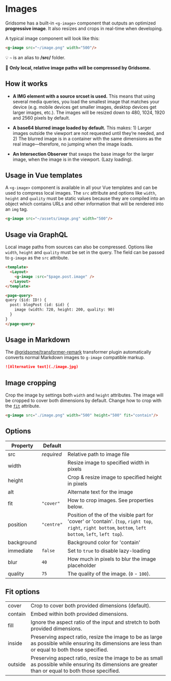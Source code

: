 # Images

Gridsome has a built-in `<g-image>` component that outputs an optimized **progressive image**. It also resizes and crops in real-time when developing.

A typical image component will look like this:

```html
<g-image src="~/image.png" width="500"/>
```
💡 `~` is an alias to **/src/** folder.

📣 **Only local, relative image paths will be compressed by Gridsome.**

## How it works

- **A IMG element with a source srcset is used.** This means that using several media queries, you load the smallest image that matches your device (e.g. mobile devices get smaller images, desktop devices get larger images, etc.). The images will be resized down to 480, 1024, 1920 and 2560 pixels by default.

- **A base64 blurred image loaded by default.** This makes: 1) Larger images outside the viewport are not requested until they’re needed, and 2) The blurred image is in a container with the same dimensions as the real image—therefore, no jumping when the image loads.

- **An Intersection Observer** that swaps the base image for the larger image, when the image is in the viewport. (Lazy loading).

## Usage in Vue templates

A `<g-image>` component is available in all your Vue templates and can be used to compress local images. The `src` attribute and options like `width`, `height` and `quality` must be static values because they are compiled into an object which contains URLs and other information that will be rendered into an `img` tag.

```html
<g-image src="~/assets/image.png" width="500"/>
```

## Usage via GraphQL

Local image paths from sources can also be compressed. Options like `width`, `height` and `quality` must be set in the query. The field can be passed to `g-image` as the `src` attribute.

```html
<template>
  <Layout>
    <g-image :src="$page.post.image" />
  </Layout>
</template>

<page-query>
query ($id: ID!) {
  post: blogPost (id: $id) {
    image (width: 720, height: 200, quality: 90)
  }
}
</page-query>
```

## Usage in Markdown

The [@gridsome/transformer-remark](/plugins/@gridsome/transformer-remark) transformer plugin automatically converts normal Markdown images to `g-image` compatible markup.

```md
![Alternative text](./image.jpg)
```

## Image cropping

Crop the image by settings both `width` and `height` attributes. The image will be cropped to cover both dimensions by default. Change how to crop with the [`fit`](/docs/images#fit-options) attribute.

```html
<g-image src="./image.png" width="500" height="500" fit="contain"/>
```

## Options

|Property  |Default| |
|----------|-------|-|
|src       |*required*|Relative path to image file
|width     |          |Resize image to specified width in pixels
|height    |          |Crop & resize image to specified height in pixels
|alt       |          |Alternate text for the image
|fit       |`"cover"` |How to crop images. See properties below.
|position  |`"centre"`|Position of the of the visible part for 'cover' or 'contain'. (`top`, `right top`, `right`, `right bottom`, `bottom`, `left bottom`, `left`, `left top`).
|background|          |Background color for 'contain'
|immediate |`false`   |Set to `true` to disable lazy-loading
|blur      |`40`      |How much in pixels to blur the image placeholder
|quality   |`75`      |The quality of the image. (`0` - `100`).

## Fit options

|||
|-|-|
|cover    |Crop to cover both provided dimensions (default).
|contain  |Embed within both provided dimensions.
|fill     |Ignore the aspect ratio of the input and stretch to both provided dimensions.
|inside   |Preserving aspect ratio, resize the image to be as large as possible while ensuring its dimensions are less than or equal to both those specified.
|outside  |Preserving aspect ratio, resize the image to be as small as possible while ensuring its dimensions are greater than or equal to both those specified.
